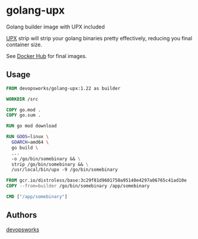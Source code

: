 # golang-upx

Golang builder image with UPX included

[UPX](https://upx.github.io/) strip will strip your golang binaries
pretty effectively, reducing you final container size.

See [Docker Hub](https://hub.docker.com/r/devopsworks/golang-upx) for final images.

## Usage

```dockerfile
FROM devopsworks/golang-upx:1.22 as builder

WORKDIR /src

COPY go.mod .
COPY go.sum .

RUN go mod download

RUN GOOS=linux \
  GOARCH=amd64 \
  go build \
  ...
  -o /go/bin/somebinary && \
  strip /go/bin/somebinary && \
  /usr/local/bin/upx -9 /go/bin/somebinary

FROM gcr.io/distroless/base:3c29f81d9601750a95140e4297a06765c41ad10e
COPY --from=builder /go/bin/somebinary /app/somebinary

CMD ["/app/somebinary"]
```

## Authors

[devopsworks](https://devops.works)

